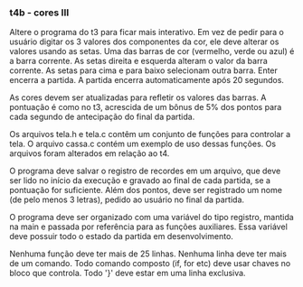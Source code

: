 ### t4b - cores III

Altere o programa do t3 para ficar mais interativo.
Em vez de pedir para o usuário digitar os 3 valores dos componentes da cor, ele deve alterar os valores usando as setas.
Uma das barras de cor (vermelho, verde ou azul) é a barra corrente. 
As setas direita e esquerda alteram o valor da barra corrente.
As setas para cima e para baixo selecionam outra barra.
Enter encerra a partida.
A partida encerra automaticamente após 20 segundos.

As cores devem ser atualizadas para refletir os valores das barras.
A pontuação é como no t3, acrescida de um bônus de 5% dos pontos para cada segundo de antecipação do final da partida.

Os arquivos tela.h e tela.c contêm um conjunto de funções para controlar a tela.
O arquivo cassa.c contém um exemplo de uso dessas funções.
Os arquivos foram alterados em relação ao t4.

O programa deve salvar o registro de recordes em um arquivo, que deve ser lido no início da execução e gravado ao final de cada partida, se a pontuação for suficiente. Além dos pontos, deve ser registrado um nome (de pelo menos 3 letras), pedido ao usuário no final da partida.

O programa deve ser organizado com uma variável do tipo registro, mantida na main e passada por referência para as funções auxiliares. Essa variável deve possuir todo o estado da partida em desenvolvimento.

Nenhuma função deve ter mais de 25 linhas.
Nenhuma linha deve ter mais de um comando.
Todo comando composto (if, for etc) deve usar chaves no bloco que controla.
Todo '}' deve estar em uma linha exclusiva.
